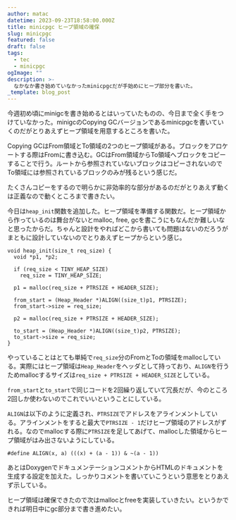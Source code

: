 ```yaml
---
author: matac
datetime: 2023-09-23T18:58:00.000Z
title: minicpgc ヒープ領域の確保
slug: minicpgc
featured: false
draft: false
tags:
  - tec
  - minicpgc
ogImage: ""
description: >-
  なかなか書き始めていなかったminicpgcだが手始めにヒープ部分を書いた。
_template: blog_post
---
```


今週初め頃にminigcを書き始めるとはいっていたものの、今日まで全く手をつけていなかった。minigcのCopying GCバージョンであるminicpgcを書いていくのだがとりあえずヒープ領域を用意するところを書いた。

Copying GCはFrom領域とTo領域の2つのヒープ領域がある。ブロックをアロケートする際はFromに書き込む。GCはFrom領域からTo領域へブロックをコピーすることで行う。ルートから参照されていないブロックはコピーされないのでTo領域には参照されているブロックのみが残るという感じだ。

たくさんコピーをするので明らかに非効率的な部分があるのだがとりあえず動くは正義なので動くところまで書きたい。

今日は`heap_init`関数を追加した。ヒープ領域を準備する関数だ。ヒープ領域から作っているのは舞台がないとmalloc, free, gcを書こうにもなんだか難しいなと思ったからだ。ちゃんと設計をやればどこから書いても問題はないのだろうがまともに設計していないのでとりあえずヒープからという感じ。

```
void heap_init(size_t req_size) {
  void *p1, *p2;

  if (req_size < TINY_HEAP_SIZE)
    req_size = TINY_HEAP_SIZE;

  p1 = malloc(req_size + PTRSIZE + HEADER_SIZE);

  from_start = (Heap_Header *)ALIGN((size_t)p1, PTRSIZE);
  from_start->size = req_size;

  p2 = malloc(req_size + PTRSIZE + HEADER_SIZE);

  to_start = (Heap_Header *)ALIGN((size_t)p2, PTRSIZE);
  to_start->size = req_size;
}
```

やっていることはとても単純で`req_size`分のFromとToの領域をmallocしている。実際にはヒープ領域は`Heap_Header`をヘッダとして持っており、`ALIGN`を行うためmallocするサイズは`req_size + PTRSIZE + HEADER_SIZE`としている。

`from_start`と`to_start`で同じコードを2回繰り返していて冗長だが、今のところ2回しか使わないのでこれでいいということにしている。

`ALIGN`は以下のように定義され、`PTRSIZE`でアドレスをアラインメントしている。アラインメントをすると最大で`PTRSIZE - 1`だけヒープ領域のアドレスがずれる。なのでmallocする際に`PTRSIZE`を足してあげて、mallocした領域からヒープ領域がはみ出さないようにしている。

```
#define ALIGN(x, a) (((x) + (a - 1)) & ~(a - 1))
```

あとはDoxygenでドキュメンテーションコメントからHTMLのドキュメントを生成する設定を加えた。しっかりコメントを書いていこうという意思をとりあえず示している。

ヒープ領域は確保できたので次はmallocとfreeを実装していきたい。というかできれば明日中にgc部分まで書き進めたい。